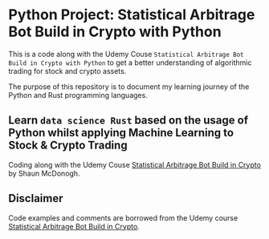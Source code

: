 # Python Project: Statistical Arbitrage Bot Build in Crypto with Python


This is a code along with the Udemy Couse `Statistical Arbitrage Bot Build in Crypto with Python` to get a better understanding of algorithmic trading for stock and crypto assets.

The purpose of this repository is to document my learning journey of the Python and Rust programming languages.

## Learn `data science Rust` based on the usage of Python whilst applying Machine Learning to Stock & Crypto Trading


Coding along with the Udemy Couse [Statistical Arbitrage Bot Build in Crypto](https://www.udemy.com/course/statistical-arbitrage-bot-build-in-crypto-with-python-a-z/) by Shaun McDonogh.


## Disclaimer

Code examples and comments are borrowed from the Udemy course [Statistical Arbitrage Bot Build in Crypto](https://www.udemy.com/course/statistical-arbitrage-bot-build-in-crypto-with-python-a-z/).


